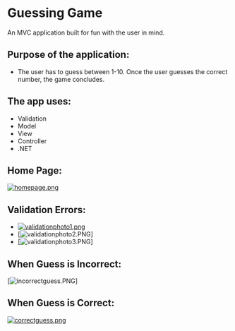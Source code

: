 # Guessing Game
An MVC application built for fun with the user in mind.

## Purpose of the application:
* The user has to guess between 1-10. Once the user guesses the correct number, the game concludes.

## The app uses:
* Validation
* Model
* View
* Controller
* .NET

## Home Page:
[![homepage.png](https://s15.postimg.org/m4nhjqr7f/homepage.png)](https://postimg.org/image/oyqmx6tdj/)

## Validation Errors:
* [![validationphoto1.png](https://s23.postimg.org/uqh0bwgnf/validationphoto1.png)](https://postimg.org/image/45ehgce9z/)
* [![validationphoto2.PNG](/ScreenShot/validationphoto2.PNG)]
* [![validationphoto3.PNG](/ScreenShot/validationphoto3.PNG)]

## When Guess is Incorrect:
[![incorrectguess.PNG](/ScreenShot/incorrectguess.PNG)]

## When Guess is Correct:
[![correctguess.png](https://s17.postimg.org/v5det9x5b/correctguess.png)](https://postimg.org/image/axzz0yznv/)
